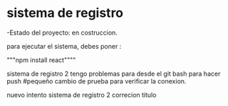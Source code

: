 <h1>sistema de registro</h1>

-Estado del proyecto: en costruccion. 

para ejecutar el sistema, debes poner :

"""npm install react""""

sistema de registro 2 
tengo problemas para desde el git bash para hacer push 
#pequeño cambio de prueba para verificar la conexion.

nuevo intento 
sistema de registro 2 
correcion titulo
